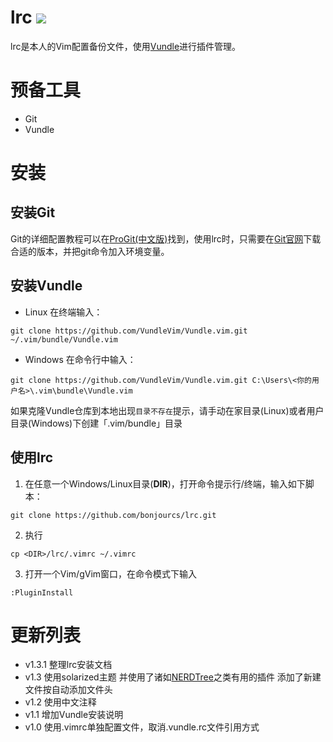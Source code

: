 # lrc <a href="https://github.com/bonjourcs/lrc"><img src="https://img.shields.io/badge/lrc-v1.3.1-blue.svg"></a>
lrc是本人的Vim配置备份文件，使用[Vundle](https://github.com/VundleVim/Vundle.vim)进行插件管理。

# 预备工具
- Git
- Vundle

# 安装
## 安装Git
Git的详细配置教程可以在[ProGit(中文版)](http://git.oschina.net/progit/)找到，使用lrc时，只需要在[Git官网](https://git-scm.com/downloads)下载合适的版本，并把git命令加入环境变量。
## 安装Vundle
- Linux
在终端输入：
```
git clone https://github.com/VundleVim/Vundle.vim.git ~/.vim/bundle/Vundle.vim
```
- Windows
在命令行中输入：
```
git clone https://github.com/VundleVim/Vundle.vim.git C:\Users\<你的用户名>\.vim\bundle\Vundle.vim
```
如果克隆Vundle仓库到本地出现`目录不存在`提示，请手动在家目录(Linux)或者用户目录(Windows)下创建「.vim/bundle」目录
## 使用lrc
1. 在任意一个Windows/Linux目录(**DIR**)，打开命令提示行/终端，输入如下脚本：
```
git clone https://github.com/bonjourcs/lrc.git
```
2. 执行
```
cp <DIR>/lrc/.vimrc ~/.vimrc
```
3. 打开一个Vim/gVim窗口，在命令模式下输入
```
:PluginInstall
```
# 更新列表
- v1.3.1
整理lrc安装文档
- v1.3
使用solarized主题 并使用了诸如[NERDTree](https://github.com/scrooloose/nerdtree)之类有用的插件
添加了新建文件按<F4>自动添加文件头
- v1.2
使用中文注释
- v1.1
增加Vundle安装说明
- v1.0
使用.vimrc单独配置文件，取消.vundle.rc文件引用方式
